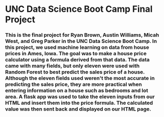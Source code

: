 # UNC Data Science Boot Camp Final Project

### This is the final project for Ryan Brown, Austin Williams, Micah West, and Greg Parker in the UNC Data Science Boot Camp. In this project, we used machine learning on data from house prices in Ames, Iowa. The goal was to make a house price calculator using a formula derived from that data. The data came with many fields, but only eleven were used with Random Forest to best predict the sales price of a house. Although the eleven fields used weren't the most accurate in predicting the sales price, they are more practical when entering information on a house such as bedrooms and lot area. A flask app was used to take the eleven inputs from our HTML and insert them into the price formula. The calculated value was then sent back and displayed on our HTML page.
